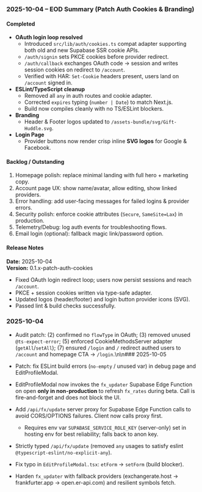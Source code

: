### 2025-10-04 – EOD Summary (Patch Auth Cookies & Branding)

#### Completed
- **OAuth login loop resolved**
  - Introduced `src/lib/auth/cookies.ts` compat adapter supporting both old and new Supabase SSR cookie APIs.
  - `/auth/signin` sets PKCE cookies before provider redirect.
  - `/auth/callback` exchanges OAuth code → session and writes session cookies on redirect to `/account`.
  - Verified with HAR: `Set-Cookie` headers present, users land on `/account` signed in.
- **ESLint/TypeScript cleanup**
  - Removed all `any` in auth routes and cookie adapter.
  - Corrected `expires` typing (`number | Date`) to match Next.js.
  - Build now compiles cleanly with no TS/ESLint blockers.
- **Branding**
  - Header & Footer logos updated to `/assets-bundle/svg/Gift-Huddle.svg`.
- **Login Page**
  - Provider buttons now render crisp inline **SVG logos** for Google & Facebook.

#### Backlog / Outstanding
1. Homepage polish: replace minimal landing with full hero + marketing copy.
2. Account page UX: show name/avatar, allow editing, show linked providers.
3. Error handling: add user-facing messages for failed logins & provider errors.
4. Security polish: enforce cookie attributes (`Secure`, `SameSite=Lax`) in production.
5. Telemetry/Debug: log auth events for troubleshooting flows.
6. Email login (optional): fallback magic link/password option.

#### Release Notes
**Date:** 2025-10-04  
**Version:** 0.1.x-patch-auth-cookies

- Fixed OAuth login redirect loop; users now persist sessions and reach `/account`.
- PKCE + session cookies written via type-safe adapter.
- Updated logos (header/footer) and login button provider icons (SVG).
- Passed lint & build checks successfully.

### 2025-10-04
- Audit patch: (2) confirmed no `flowType` in OAuth; (3) removed unused `@ts-expect-error`; (5) enforced CookieMethodsServer adapter (`getAll`/`setAll`); (7) ensured `/login` and `/` redirect authed users to `/account` and homepage CTA → `/login`.\n\n### 2025-10-05
- Patch: fix ESLint build errors (`no-empty` / unused var) in debug page and EditProfileModal.
- EditProfileModal now invokes the `fx_updater` Supabase Edge Function on open **only in non-production** to refresh `fx_rates` during beta. Call is fire-and-forget and does not block the UI.

- Add `/api/fx/update` server proxy for Supabase Edge Function calls to avoid CORS/OPTIONS failures. Client now calls proxy first.
  - Requires env var `SUPABASE_SERVICE_ROLE_KEY` (server-only) set in hosting env for best reliability; falls back to anon key.

- Strictly typed `/api/fx/update` (removed `any` usages to satisfy eslint `@typescript-eslint/no-explicit-any`).

- Fix typo in `EditProfileModal.tsx`: `etForm` → `setForm` (build blocker).

- Harden `fx_updater` with fallback providers (exchangerate.host → frankfurter.app → open.er-api.com) and resilient symbols fetch.
